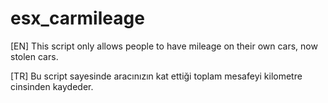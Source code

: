 # esx_carmileage
[EN]
This script only allows people to have mileage on their own cars, now stolen cars.

[TR]
Bu script sayesinde aracınızın kat ettiği toplam mesafeyi kilometre cinsinden kaydeder.
